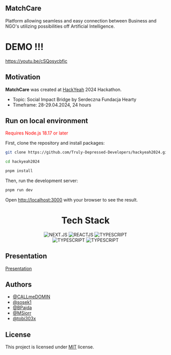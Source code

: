 ## MatchCare

Platform allowing seamless and easy connection between Business and NGO's utilizing possibilities off Artificial Intelligence.

# DEMO !!!
https://youtu.be/cSQosycbfjc

## Motivation

**MatchCare** was created at <a href="https://hackyeah.pl/" target="_blank">HackYeah</a> 2024 Hackathon.

- Topic: Social Impact Bridge by Serdeczna Fundacja Hearty
- Timeframe: 28-29.04.2024, 24 hours

## Run on local environment

<span style="color: red;">Requires Node.js 18.17 or later</span>

First, clone the repository and install packages:

```bash
git clone https://github.com/Truly-Depressed-Developers/hackyeah2024.git

cd hackyeah2024

pnpm install
```

Then, run the development server:

```bash
pnpm run dev
```

Open [http://localhost:3000](http://localhost:3000) with your browser to see the result.

<center> 
<h1> Tech Stack </h1>
<img alt="NEXT.JS" src="https://img.shields.io/badge/Next.js-000000.svg?style=for-the-badge&logo=nextdotjs&logoColor=white"/>
<img alt="REACTJS" src="https://img.shields.io/badge/React-61DAFB.svg?style=for-the-badge&logo=React&logoColor=black"/>
<img alt="TYPESCRIPT" src="https://img.shields.io/badge/TypeScript-3178C6.svg?style=for-the-badge&logo=TypeScript&logoColor=white"/>
</br>
<img alt="TYPESCRIPT" src="https://img.shields.io/badge/Tailwind%20CSS-06B6D4.svg?style=for-the-badge&logo=Tailwind-CSS&logoColor=white"/>
<img alt="TYPESCRIPT" src="https://img.shields.io/badge/shadcn/ui-000000.svg?style=for-the-badge&logo=shadcn/ui&logoColor=white"/>
</center>

## Presentation

[Presentation](https://www.canva.com/design/DAGSIQrtbvE/hBk1GX737DuRCdAPA0pxWA/edit?utm_content=DAGSIQrtbvE&utm_campaign=designshare&utm_medium=link2&utm_source=sharebutton)

## Authors

- [@CALLmeDOMIN](https://github.com/CALLmeDOMIN)
- [@sosek1](https://github.com/sosek1)
- [@BPajda](https://github.com/BPajda)
- [@MSiorr](https://github.com/MSiorr)
- [@tobi303x](https://github.com/tobi303x)

## License

This project is licensed under [MIT](./LICENSE) license.
